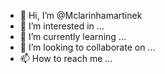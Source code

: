
- 👋 Hi, I’m @Mclarinhamartinek
- 👀 I’m interested in ...
- 🌱 I’m currently learning ...
- 💞️ I’m looking to collaborate on ...
- 📫 How to reach me ...

<!---
Mclarinhamartinek/Mclarinhamartinek is a ✨ special ✨ repository because its `README.md` (this file) appears on your GitHub profile.
You can click the Preview link to take a look at your changes.
--->
